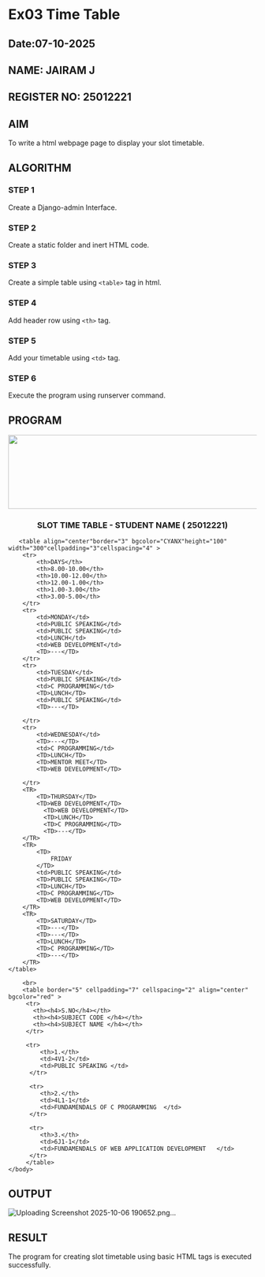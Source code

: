 # Ex03 Time Table
## Date:07-10-2025
## NAME: JAIRAM J
## REGISTER NO: 25012221

## AIM
To write a html webpage page to display your slot timetable.

## ALGORITHM
### STEP 1
Create a Django-admin Interface.

### STEP 2
Create a static folder and inert HTML code.

### STEP 3
Create a simple table using ```<table>``` tag in html.

### STEP 4
Add header row using ```<th>``` tag.

### STEP 5
Add your timetable using ```<td>``` tag.

### STEP 6
Execute the program using runserver command.

## PROGRAM
<!DOCTYPE html>
<html> 
<head>
    <title>Timetable</title>
</head>            
<title>Google <div class="Timetable"></div></title>
    <body> 
     <center> 
     <img src="logo.jpg" height="150" width="800">
     </center>
      <h3 align="center">  SLOT TIME TABLE - STUDENT NAME ( 25012221) </h3>
        
       <table align="center"border="3" bgcolor="CYANX"height="100" width="300"cellpadding="3"cellspacing="4" >
        <tr>
            <th>DAYS</th>
            <th>8.00-10.00</th>
            <th>10.00-12.00</th>
            <th>12.00-1.00</th>
            <th>1.00-3.00</th>
            <th>3.00-5.00</th>
        </tr>
        <tr>
            <td>MONDAY</td>
            <td>PUBLIC SPEAKING</td>
            <td>PUBLIC SPEAKING</td>
            <td>LUNCH</td>
            <td>WEB DEVELOPMENT</td>
            <TD>---</TD>
        </tr>
        <tr>
            <td>TUESDAY</td>
            <td>PUBLIC SPEAKING</td>
            <td>C PROGRAMMING</td>
            <TD>LUNCH</TD>
            <td>PUBLIC SPEAKING</td>
            <TD>---</TD>
            
        </tr>
        <tr>
            <td>WEDNESDAY</td>
            <TD>---</TD>
            <td>C PROGRAMMING</td>
            <TD>LUNCH</TD>
            <TD>MENTOR MEET</TD>
            <TD>WEB DEVELOPMENT</TD>
           
        </tr>
        <TR>
            <TD>THURSDAY</TD>
            <TD>WEB DEVELOPMENT</TD>
              <TD>WEB DEVELOPMENT</TD>
              <TD>LUNCH</TD>
              <TD>C PROGRAMMING</TD>
              <TD>---</TD>
        </TR>
        <TR>
            <TD>
                FRIDAY
            </TD>
            <td>PUBLIC SPEAKING</td>
            <TD>PUBLIC SPEAKING</TD>
            <TD>LUNCH</TD>
            <TD>C PROGRAMMING</TD>
            <TD>WEB DEVELOPMENT</TD>
        </TR>
        <TR>
            <TD>SATURDAY</TD>
            <TD>---</TD>
            <TD>---</TD>
            <TD>LUNCH</TD>
            <TD>C PROGRAMMING</TD>
            <TD>---</TD>
        </TR>
    </table>
    
        <br> 
        <table border="5" cellpadding="7" cellspacing="2" align="center" bgcolor="red" >
         <tr>
           <th><h4>S.NO</h4></th>    
           <th><h4>SUBJECT CODE </h4></th>
           <th><h4>SUBJECT NAME </h4></th>
         </tr>
        
         <tr>
             <th>1.</th>
             <td>4V1-2</td>
             <td>PUBLIC SPEAKING </td>
          </tr> 
          
          <tr>
             <th>2.</th>
             <td>4L1-1</td>
             <td>FUNDAMENDALS OF C PROGRAMMING  </td>
          </tr>
           
          <tr>
             <th>3.</th>
             <td>6J1-1</td>
             <td>FUNDAMENDALS OF WEB APPLICATION DEVELOPMENT   </td>
          </tr>
         </table>   
    </body>
</html>

## OUTPUT

![Uploading Screenshot 2025-10-06 190652.png…]()


## RESULT
The program for creating slot timetable using basic HTML tags is executed successfully.
